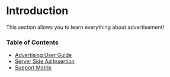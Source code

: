 # Introduction

This section allows you to learn everything about advertisement!

### Table of Contents

- [Advertising User Guide](01-user-guide.md)
- [Server Side Ad Insertion](02-server-side-ad-insertion.md)
- [Support Matrix](03-support-matrix.md)
